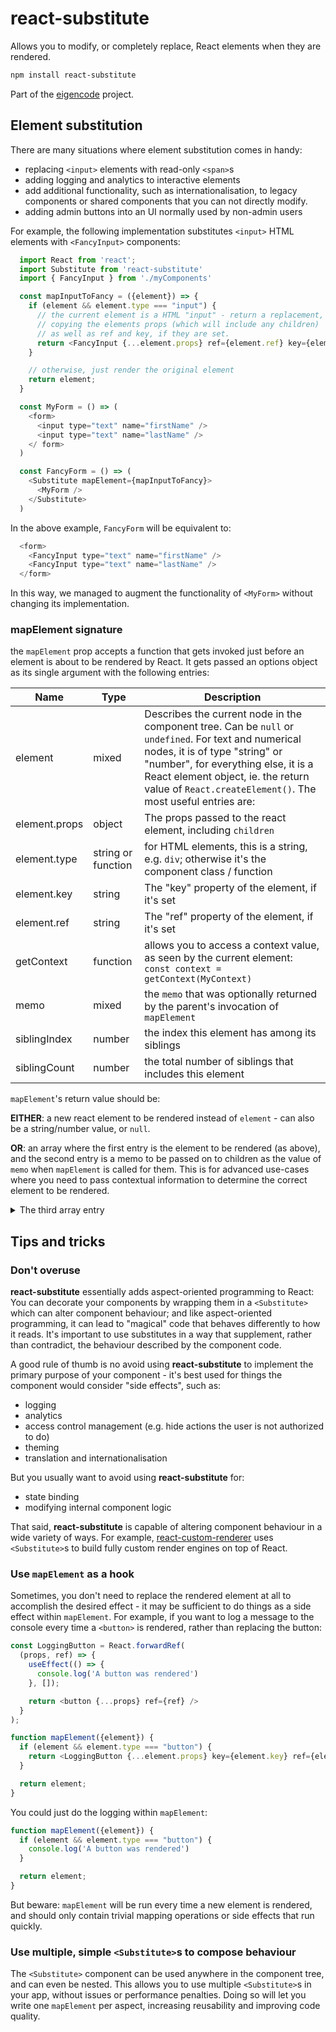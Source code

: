 # react-substitute

Allows you to modify, or completely replace, React elements when they are rendered.

```bash
npm install react-substitute
```

Part of the [eigencode](https://github.com/the-daniel-rothig/eigencode) project.

## Element substitution

There are many situations where element substitution comes in handy:

* replacing `<input>` elements with read-only `<span>`s
* adding logging and analytics to interactive elements
* add additional functionality, such as internationalisation, to legacy components or shared components that you can not directly modify.
* adding admin buttons into an UI normally used by non-admin users

For example, the following implementation substitutes `<input>` HTML elements with `<FancyInput>` components:

```javascript
  import React from 'react';
  import Substitute from 'react-substitute'
  import { FancyInput } from './myComponents'

  const mapInputToFancy = ({element}) => {
    if (element && element.type === "input") {
      // the current element is a HTML "input" - return a replacement,
      // copying the elements props (which will include any children)
      // as well as ref and key, if they are set.
      return <FancyInput {...element.props} ref={element.ref} key={element.key} />
    }

    // otherwise, just render the original element
    return element;
  }

  const MyForm = () => (
    <form>
      <input type="text" name="firstName" />
      <input type="text" name="lastName" />
    </ form>
  )

  const FancyForm = () => (
    <Substitute mapElement={mapInputToFancy}>
      <MyForm />
    </Substitute>
  )
```

In the above example, `FancyForm` will be equivalent to:

```javascript
  <form>
    <FancyInput type="text" name="firstName" />
    <FancyInput type="text" name="lastName" />
  </form>
```

In this way, we managed to augment the functionality of `<MyForm>` without changing its implementation.

### mapElement signature

the `mapElement` prop accepts a function that gets invoked just before an element is about to be rendered by React. It gets passed an options object as its single argument with the following entries:

| Name           | Type               | Description
|----------------|--------------------|-------------
| element        | mixed              | Describes the current node in the component tree. Can be `null` or `undefined`. For text and numerical nodes, it is of type "string" or "number", for everything else, it is a React element object, ie. the return value of `React.createElement()`. The most useful entries are:
| element.props  | object             | The props passed to the react element, including `children`
| element.type   | string or function | for HTML elements, this is a string, e.g. `div`; otherwise it's the component class / function
| element.key    | string             | The "key" property of the element, if it's set
| element.ref    | string             | The "ref" property of the element, if it's set
| getContext     | function           | allows you to access a context value, as seen by the current element: `const context = getContext(MyContext)`
| memo           | mixed              | the `memo` that was optionally returned by the parent's invocation of `mapElement`
| siblingIndex   | number            | the index this element has among its siblings
| siblingCount   | number            | the total number of siblings that includes this element

`mapElement`'s return value should be:

**EITHER**: a new react element to be rendered instead of `element` - can also be a string/number value, or `null`.

**OR**: an array where the first entry is the element to be rendered (as above), and the second entry is a memo to be passed on to children as the value of `memo` when `mapElement` is called for them. This is for advanced use-cases where you need to pass contextual information to determine the correct element to be rendered.

<details>
  <summary>The third array entry</summary>

  When implementing `mapElement` to return an array, you can return a third object containing callbacks to be executed at different parts of the render process. 
  
  Currently, only one callback is supported: `onChildrenArrayResolved`, which is executed after the component's render function returns. It is passed the array of elements returned by the component.

  ```javascript
  function mapElement({element, memo}) => {
    return [element, memo, {
      onChildrenArraResolved: (childArray) => {
        console.log(`${element.type.name} contains ${childArray.length} entries`)
      }
    }]
  }
  ```

  More event hooks may added in the future.
</details>

## Tips and tricks

### Don't overuse

**react-substitute** essentially adds aspect-oriented programming to React: You can decorate your components by wrapping them in a `<Substitute>` which can alter component behaviour; and like aspect-oriented programming, it can lead to "magical" code that behaves differently to how it reads. It's important to use substitutes in a way that supplement, rather than contradict, the behaviour described by the component code.

A good rule of thumb is no avoid using **react-substitute** to implement the primary purpose of your component - it's best used for things the component would consider "side effects", such as:

- logging
- analytics
- access control management (e.g. hide actions the user is not authorized to do)
- theming
- translation and internationalisation

But you usually want to avoid using **react-substitute** for:

- state binding
- modifying internal component logic

That said, **react-substitute** is capable of altering component behaviour in a wide variety of ways. For example, [react-custom-renderer](../react-custom-renderer) uses `<Substitute>`s to build fully custom render engines on top of React.

### Use `mapElement` as a hook

Sometimes, you don't need to replace the rendered element at all to accomplish the desired effect - it may be sufficient to do things as a side effect within `mapElement`. For example, if you want to log a message to the console every time a `<button>` is rendered, rather than replacing the button:

```javascript
const LoggingButton = React.forwardRef(
  (props, ref) => {
    useEffect(() => {
      console.log('A button was rendered')
    }, []);

    return <button {...props} ref={ref} />
  }
);

function mapElement({element}) {
  if (element && element.type === "button") {
    return <LoggingButton {...element.props} key={element.key} ref={element.ref} />
  }

  return element;
}
```

You could just do the logging within `mapElement`:

```javascript
function mapElement({element}) {
  if (element && element.type === "button") {
    console.log('A button was rendered')
  }

  return element;
}
```

But beware: `mapElement` will be run every time a new element is rendered, and should only contain trivial mapping operations or side effects that run quickly.

### Use multiple, simple `<Substitute>`s to compose behaviour

The `<Substitute>` component can be used anywhere in the component tree, and can even be nested. This allows you to use multiple `<Substitute>`s in your app, without issues or performance penalties. Doing so will let you write one `mapElement` per aspect, increasing reusability and improving code quality.